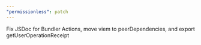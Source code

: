 ```yaml
---
"permissionless": patch
---
```


Fix JSDoc for Bundler Actions, move viem to peerDependencies, and export getUserOperationReceipt
